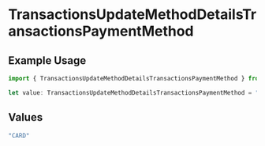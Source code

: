 # TransactionsUpdateMethodDetailsTransactionsPaymentMethod

## Example Usage

```typescript
import { TransactionsUpdateMethodDetailsTransactionsPaymentMethod } from "jani-payments/models/operations";

let value: TransactionsUpdateMethodDetailsTransactionsPaymentMethod = "CARD";
```

## Values

```typescript
"CARD"
```
